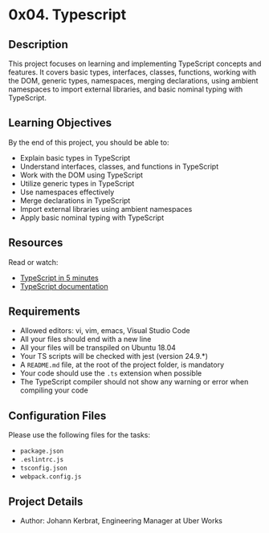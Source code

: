 # 0x04. Typescript

## Description

This project focuses on learning and implementing TypeScript concepts and features. It covers basic types, interfaces, classes, functions, working with the DOM, generic types, namespaces, merging declarations, using ambient namespaces to import external libraries, and basic nominal typing with TypeScript.

## Learning Objectives

By the end of this project, you should be able to:

- Explain basic types in TypeScript
- Understand interfaces, classes, and functions in TypeScript
- Work with the DOM using TypeScript
- Utilize generic types in TypeScript
- Use namespaces effectively
- Merge declarations in TypeScript
- Import external libraries using ambient namespaces
- Apply basic nominal typing with TypeScript

## Resources

Read or watch:

- [TypeScript in 5 minutes](https://www.typescriptlang.org/docs/handbook/typescript-in-5-minutes.html)
- [TypeScript documentation](https://www.typescriptlang.org/docs/handbook/basic-types.html)

## Requirements

- Allowed editors: vi, vim, emacs, Visual Studio Code
- All your files should end with a new line
- All your files will be transpiled on Ubuntu 18.04
- Your TS scripts will be checked with jest (version 24.9.*)
- A `README.md` file, at the root of the project folder, is mandatory
- Your code should use the `.ts` extension when possible
- The TypeScript compiler should not show any warning or error when compiling your code

## Configuration Files

Please use the following files for the tasks:

- `package.json`
- `.eslintrc.js`
- `tsconfig.json`
- `webpack.config.js`

## Project Details

- Author: Johann Kerbrat, Engineering Manager at Uber Works